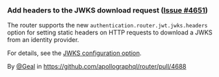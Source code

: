 ### Add headers to the JWKS download request ([Issue #4651](https://github.com/apollographql/router/issues/4651))

The router supports the new `authentication.router.jwt.jwks.headers` option for setting static headers on HTTP requests to download a JWKS from an identity provider.

For details, see the [JWKS configuration option](https://www.apollographql.com/docs/router/configuration/authn-jwt#jwks).

By [@Geal](https://github.com/Geal) in https://github.com/apollographql/router/pull/4688
